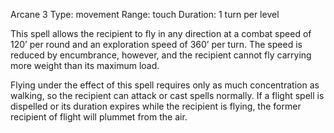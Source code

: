 Arcane 3
Type: movement
Range: touch
Duration: 1 turn per level

This spell allows the recipient to fly in any direction at a combat speed of 120’ per round and an exploration speed of 360’ per turn. The speed is reduced by encumbrance, however, and the recipient cannot fly carrying more weight than its maximum load.

Flying under the effect of this spell requires only as much concentration as walking, so the recipient can attack or cast spells normally. If a flight spell is dispelled or its duration expires while the recipient is flying, the former recipient of flight will plummet from the air.